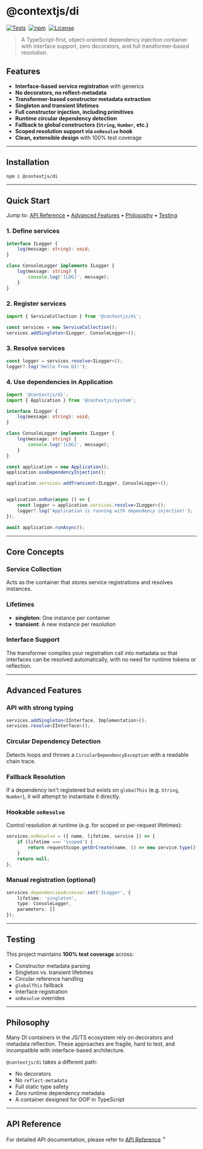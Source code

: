 # @contextjs/di

[![Tests](https://github.com/contextjs/context/actions/workflows/tests.yaml/badge.svg?branch=main)](https://github.com/contextjs/context/actions/workflows/tests.yaml)&nbsp;
[![npm](https://badgen.net/npm/v/@contextjs/di?cache=300)](https://www.npmjs.com/package/@contextjs/di)&nbsp;
[![License](https://badgen.net/static/license/MIT)](https://github.com/contextjs/context/blob/main/LICENSE)

> A TypeScript-first, object-oriented dependency injection container with interface support, zero decorators, and full transformer-based resolution.

## Features

- **Interface-based service registration** with generics
- **No decorators, no reflect-metadata**
- **Transformer-based constructor metadata extraction**
- **Singleton and transient lifetimes**
- **Full constructor injection, including primitives**
- **Runtime circular dependency detection**
- **Fallback to global constructors (`String`, `Number`, etc.)**
- **Scoped resolution support via `onResolve` hook**
- **Clean, extensible design** with 100% test coverage

---

## Installation

```bash
npm i @contextjs/di
```

---

## Quick Start

Jump to: [API Reference](#api-reference) • [Advanced Features](#advanced-features) • [Philosophy](#philosophy) • [Testing](#testing)

### 1. Define services
```typescript
interface ILogger {
    log(message: string): void;
}

class ConsoleLogger implements ILogger {
    log(message: string) {
        console.log('[LOG]', message);
    }
}
```

### 2. Register services
```typescript
import { ServiceCollection } from '@contextjs/di';

const services = new ServiceCollection();
services.addSingleton<ILogger, ConsoleLogger>();
```

### 3. Resolve services
```typescript
const logger = services.resolve<ILogger>();
logger?.log('Hello from DI!');
```

### 4. Use dependencies in Application
```typescript
import '@contextjs/di';
import { Application } from '@contextjs/system';

interface ILogger {
    log(message: string): void;
}

class ConsoleLogger implements ILogger {
    log(message: string) {
        console.log('[LOG]', message);
    }
}

const application = new Application();
application.useDependencyInjection();

application.services.addTransient<ILogger, ConsoleLogger>();


application.onRun(async () => {
    const logger = application.services.resolve<ILogger>();
    logger?.log('Application is running with dependency injection!');
});

await application.runAsync();
```

---

## Core Concepts

### Service Collection
Acts as the container that stores service registrations and resolves instances.

### Lifetimes
- **singleton**: One instance per container
- **transient**: A new instance per resolution

### Interface Support
The transformer compiles your registration call into metadata so that interfaces can be resolved automatically, with no need for runtime tokens or reflection.

---

## Advanced Features

### API with strong typing
```typescript
services.addSingleton<IInterface, Implementation>();
services.resolve<IInterface>();
```

### Circular Dependency Detection
Detects loops and throws a `CircularDependencyException` with a readable chain trace.

### Fallback Resolution
If a dependency isn't registered but exists on `globalThis` (e.g. `String`, `Number`), it will attempt to instantiate it directly.

### Hookable `onResolve`
Control resolution at runtime (e.g. for scoped or per-request lifetimes):
```typescript
services.onResolve = ({ name, lifetime, service }) => {
    if (lifetime === 'scoped') {
        return requestScope.getOrCreate(name, () => new service.type());
    }
    return null;
};
```

### Manual registration (optional)
```typescript
services.dependenciesAccessor.set('ILogger', {
    lifetime: 'singleton',
    type: ConsoleLogger,
    parameters: []
});
```

---

## Testing

This project maintains **100% test coverage** across:
- Constructor metadata parsing
- Singleton vs. transient lifetimes
- Circular reference handling
- `globalThis` fallback
- Interface registration
- `onResolve` overrides

---

## Philosophy

Many DI containers in the JS/TS ecosystem rely on decorators and metadata reflection. These approaches are fragile, hard to test, and incompatible with interface-based architecture.

`@contextjs/di` takes a different path:

- No decorators
- No `reflect-metadata`
- Full static type safety
- Zero runtime dependency metadata
- A container designed for OOP in TypeScript

---

## API Reference
For detailed API documentation, please refer to <a href="https://contextjs.dev/api/di#api-reference" target="_blank" rel="noopener noreferrer">API Reference</a>
<span style="font-size:0.75em;vertical-align:super;">↗️</span>